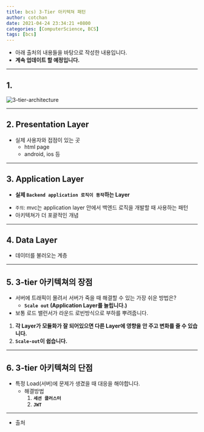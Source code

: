 ```yaml
---
title: bcs) 3-Tier 아키텍쳐 패턴
author: cotchan 
date: 2021-04-24 23:34:21 +0800 
categories: [ComputerScience, BCS]
tags: [bcs]
---
```


+ 아래 출처의 내용들을 바탕으로 작성한 내용입니다.    
+ **계속 업데이트 할 예정입니다.**

---

## 1. 

![3-tier-architecture](https://user-images.githubusercontent.com/75410527/115984724-991e6f80-a5e3-11eb-958b-4ae26af9611f.PNG)

---

## 2. Presentation Layer

+ 실제 사용자와 접점이 있는 곳
  + html page
  + android, ios 등

---

## 3. Application Layer

+ **실제 `Backend application 로직이 동작`하는 Layer**

- `주의`: mvc는 application layer 안에서 백엔드 로직을 개발할 때 사용하는 패턴
- 아키텍쳐가 더 포괄적인 개념

---

## 4. Data Layer

+ 데이터를 불러오는 계층

---

## 5. 3-tier 아키텍쳐의 장점

- 서버에 트래픽이 몰려서 서버가 죽을 때 해결할 수 있는 가장 쉬운 방법은?
    - **`Scale out` (Application Layer를 늘립니다.)**
- 보통 로드 밸런서가 라운드 로빈방식으로 부하를 뿌려줍니다.
 
1. **각 Layer가 모듈화가 잘 되어있으면 다른 Layer에 영향을 안 주고 변화를 줄 수 있습니다.**
2. **`Scale-out`이 쉽습니다.**

---

## 6. 3-tier 아키텍쳐의 단점

- 특정 Load(서버)에 문제가 생겼을 때 대응을 해야합니다.
  - 해결방법
    1. **`세션 클러스터`**
    2. **`JWT`**


---
+ 출처
